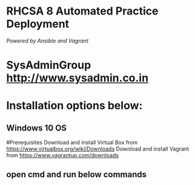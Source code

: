 # RHCSA 8 Automated Practice Deployment
_Powered by Ansible and Vagrant_ 
# SysAdminGroup http://www.sysadmin.co.in

# Installation options below:
## Windows 10 OS
#Prerequisites
Download and install Virtual Box from https://www.virtualbox.org/wiki/Downloads
Download and install Vagrant from https://www.vagrantup.com/downloads

## open cmd and run below commands 

